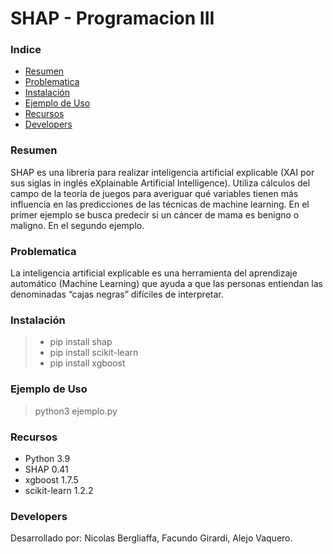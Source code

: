 # SHAP - Programacion III

### Indice
- [Resumen](https://github.com/facugirardi/shap-prog3/blob/main/README.md#resumen)
- [Problematica](https://github.com/facugirardi/shap-prog3/blob/main/README.md#problematica)
- [Instalación](https://github.com/facugirardi/shap-prog3/blob/main/README.md#instalación)
- [Ejemplo de Uso](https://github.com/facugirardi/shap-prog3/blob/main/README.md#ejemplo-de-uso)
- [Recursos](https://github.com/facugirardi/shap-prog3/blob/main/README.md#recursos)
- [Developers](https://github.com/facugirardi/shap-prog3/blob/main/README.md#developers)


### Resumen
SHAP es una librería para realizar inteligencia artificial explicable (XAI por sus siglas in inglés eXplainable Artificial Intelligence). Utiliza cálculos del campo de la teoría de juegos para averiguar qué variables tienen más influencia en las predicciones de las técnicas de machine learning.
En el primer ejemplo se busca predecir si un cáncer de mama es benigno o maligno.
En el segundo ejemplo.


### Problematica
La inteligencia artificial explicable es una herramienta del aprendizaje automático (Machine Learning) que ayuda a que las personas entiendan las denominadas “cajas negras” difíciles de interpretar.


### Instalación
> - pip install shap
> - pip install scikit-learn
> - pip install xgboost


### Ejemplo de Uso
> python3 ejemplo.py


### Recursos
- Python 3.9
- SHAP 0.41
- xgboost 1.7.5
- scikit-learn 1.2.2


### Developers
Desarrollado por: Nicolas Bergliaffa, Facundo Girardi, Alejo Vaquero.